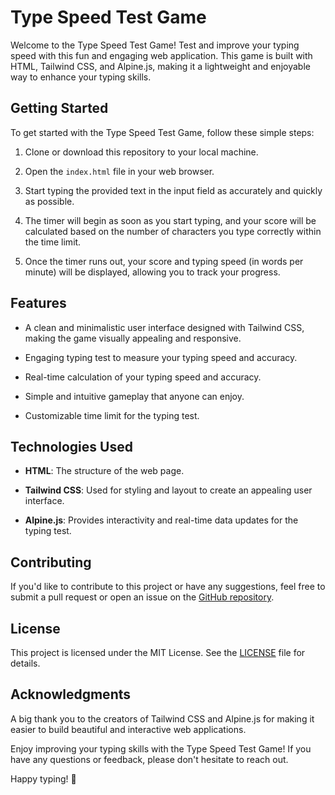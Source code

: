 # Type Speed Test Game

Welcome to the Type Speed Test Game! Test and improve your typing speed with this fun and engaging web application. This game is built with HTML, Tailwind CSS, and Alpine.js, making it a lightweight and enjoyable way to enhance your typing skills.

## Getting Started

To get started with the Type Speed Test Game, follow these simple steps:

1. Clone or download this repository to your local machine.

2. Open the `index.html` file in your web browser.

3. Start typing the provided text in the input field as accurately and quickly as possible.

4. The timer will begin as soon as you start typing, and your score will be calculated based on the number of characters you type correctly within the time limit.

5. Once the timer runs out, your score and typing speed (in words per minute) will be displayed, allowing you to track your progress.

## Features

- A clean and minimalistic user interface designed with Tailwind CSS, making the game visually appealing and responsive.

- Engaging typing test to measure your typing speed and accuracy.

- Real-time calculation of your typing speed and accuracy.

- Simple and intuitive gameplay that anyone can enjoy.

- Customizable time limit for the typing test.


## Technologies Used

- **HTML**: The structure of the web page.

- **Tailwind CSS**: Used for styling and layout to create an appealing user interface.

- **Alpine.js**: Provides interactivity and real-time data updates for the typing test.

## Contributing

If you'd like to contribute to this project or have any suggestions, feel free to submit a pull request or open an issue on the [GitHub repository](https://github.com/koficenti/alpine-demo).

## License

This project is licensed under the MIT License. See the [LICENSE](LICENSE) file for details.

## Acknowledgments

A big thank you to the creators of Tailwind CSS and Alpine.js for making it easier to build beautiful and interactive web applications.

Enjoy improving your typing skills with the Type Speed Test Game! If you have any questions or feedback, please don't hesitate to reach out.

Happy typing! 🚀
